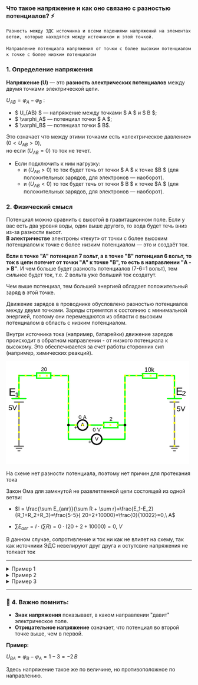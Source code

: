 
### **Что такое напряжение и как оно связано с разностью потенциалов?** ⚡  

```admonish info
Разность между ЭДС источника и всеми падениями напряжений на элементах ветви, которые находятся между источником и этой точкой.

Направление потенциала напряжения от точки с более высоким потенциалом к точке с более низким потенциалом
```

### 1. Определение напряжения

**Напряжение (U)** — это **разность электрических потенциалов** между двумя точками электрической цепи.  
 
$U_{AB} = \varphi_A - \varphi_B$
 :  
- $ U_{AB} $ — напряжение между точками $ A $ и $ B $;  
- $ \varphi_A$ — потенциал точки $ A $;  
- $ \varphi_B$ — потенциал точки $ B$.  
 
 
Это означает что между этими точками есть «электрическое давление» ($0 < U_{AB} > 0$),<br> но если ($U_{AB} = 0$) то ток не течет. 
- Если подключить к ним нагрузку: 
  - и ($U_{AB} > 0$) то ток будет течь от точки $ A $ к точке $B $ (для положительных зарядов, для электронов — наоборот).
  - и ($U_{AB} < 0$) то ток будет течь от точки $ B $ к точке $A $ (для положительных зарядов, для электронов — наоборот).


### 2. Физический смысл 

Потенциал можно сравнить с высотой в гравитационном поле. Если у вас есть два уровня воды, один выше другого, то вода будет течь вниз из-за разности высот.  
**В электричестве** электроны «текут» от точки с более высоким потенциалом к точке с более низким потенциалом — это и создаёт ток.  

**Если в точке "А" потенциал 7 вольт, а в точке "B" потенциал 6 вольт, то ток в цепи потечет от точки "A" к точке "B", то есть в направлении "A -> B"**. И чем больше будет разность потенциалов (7-6=1 вольт), тем сильнее будет ток, т.е. 2 вольта уже больший ток создатут.

Чем выше потенциал, тем большей энергией обладает положительный заряд в этой точке.

Движение зарядов в проводнике обусловлено разностью потенциалов между двумя точками. Заряды стремятся к состоянию с минимальной энергией, поэтому они перемещаются из области с высоким потенциалом в область с низким потенциалом.

Внутри источника тока (например, батарейки) движение зарядов происходит в обратном направлении - от низкого потенциала к высокому. Это обеспечивается за счет работы сторонних сил (например, химических реакций).


![Потенциал.](../img/100.png "Потенциал.") 

На схеме нет разности потенциала, поэтому нет причин для протекания тока

Закон Ома для замкнутой не развлетленной цепи состоящей из одной ветви:
- $I = \frac{\sum E_{алг}}{\sum R + \sum r}=\frac{E_1-E_2}{R_1+R_2+R_3}=\frac{5-5}{ 20+2+10000}=\frac{0}{10022}=0,\ A$

- $\sum E_{алг} = I\cdot (\sum R)=0\cdot (20+2+10000)=0,\ V$

В данном случае, сопротивление и ток ни как не влияет на схему, так как источники ЭДС невелируют друг друга и остутсвие напряжения не толкает ток

---
 
<details>

<summary>Пример 1</summary>

![Потенциал.](../img/98.png "Потенциал.") 
 
 
#### 1. Найдем токи ветвей с помощью законов Кирхгофа

![Потенциал.](../img/99.png "Потенциал.") 

Уравнения:
- $I_1-I_4-I_2=0$ (для узла А)
- $E_1=I_1\cdot (R_1+r_1)+I_4\cdot R_4$ (для первого контура) 
- $E_2=I_2\cdot (R_2+r_2)-I_4\cdot R_4$ (для второго контура)

Решим систему уравнений:
- $I_1=0.529,\ A$
- $I_2=0.529,\ A$
- $I_4=0,\ A$

- Найдём напряжение:
    - $U_{R_{4}} = I_4\cdot R_4 = 0\cdot 4 = 0,\ V$ 
    - $U_{R_{1}} = I_1\cdot R_1 = 0.529\cdot 15 = 7.935,\ V$ 
    - $U_{R_{2}} = I_2\cdot R_2 = 0.529\cdot 15 = 7.935,\ V$ 
    - $U_{r_1}=I_1\cdot r_1=0.529\cdot 2=1.058,\ V$
    - $U_{r_2}=I_2\cdot r_2=0.529\cdot 2=1.058,\ V$
 
Итого, получаем потенциалы в точках A и B:
  - $\varphi_A=E_1 - U_{r_1} = 9 - 1.058 = 7.942,\ V$ (т.е. мы от источника ЭДС в ветке отняли все падения напряжения на резисторах и то что осталось и будет потенциалом на оставшемся резисторе, ну а точка А как раз за ним)
  - $\varphi_B=E_2 - U_{r_2} = 9 - 1.058 = 7.942,\ V$

- $U_{AB} = \varphi_A - \varphi_B = 7.942 - 7.942 = 0,\ V$


**Посмотрим токи ветвей через законы Ома**
 
Через II закон Ома для участка цепи с источником ЭДС, токи по формуле:

$I = \frac{\sum E - U_{внеш}}{\sum R + \sum r}$

В данном случае $U_{внеш}=0$ и для второй ветви тоже, так как нет разности потенциалов на зажимах ветви.

Тогда второе уравнение Ома действительно сводится к простому делению ЭДС на сумму сопротивлений:

$I_1 = \frac{\sum E_1}{\sum R_1 + \sum r_1} = \frac{9}{17}\approx 0.529,\ А$ (и для $I_2$ тоже)
 
 
---

</details>


<details>

<summary>Пример 2</summary>

![Потенциал.](../img/101.png "Потенциал.") 

На потенциал в точке 2 оказывает влияние два источника ЭДС $E_1$ и $E_2$

Ветка с $E_1$, по мере падения напряжений на каждом сопротивлении, имеет итоговое значение напряжения к точке 2. 
Падение напряжения на участке с резисторами $R_1, R_2$ считается по формуле параллельного соединения резисторов $R=\frac{1}{ \frac{1}{R_1} + \frac{1}{R_2}}  = 2,\ Om$ и так как это единственный источник падения напряжения то $\varphi_{2_{E_1}}=2,\ Om$, а со стороны источника напряжения $E_2$, точка 2 для него со стороны его минуса или "земли" т.е. наряжение равно 0 вольт $\varphi_{2_{E_2}}=0,\ Om$, а в ветке с $R_4$ нет источников напряжения, следовательно $\varphi_2=2-0=2,\ Om$

Таким же образом и в точке 3, только $\varphi_{3_{E_2}}=2,\ Om$ получаем разность $\varphi_3=0-2=2,\ Om$

Итого  $U_{23}= \varphi_{2}-\varphi_{3}=2-2=0,\ Om$

На схема эти зоны с нулевым потенциалом окрашены в серый цвет.

---

![Потенциал.](../img/102.png "Потенциал.") 

В этой схеме, из-за наличия обходного пути с нулевым сопротивлением, резистор $R_3$ не влияет на потенциалы, а разность потенциалов по прежнему нулева из-за компенсации на резисторе $R_5$

---

![Потенциал.](../img/103.png "Потенциал.") 

Потенциалы уравновешены, хотя не сразу понятно, каки образом. На потенциал со стороны $E_1$ в узле 2 влияет группа резисторов $R_1,R_2,R_3$ и со стороны $E_2$ резистор $R_3$ так же влияет на потенциал в узле 2. Если группу резисторов $R_1,R_2,R_3$ преобразовать из "треугольника" в "звезду" то мы сможем увидеть какие из них влияют, а какая их часть сопротивление не влияет на узел 2.

![Потенциал.](../img/104.png "Потенциал.") 

(надписи бывших узлов сохранены для наглядности)

Преобразование "треугольника" сопротивлений в "звезду":
- $R_{общ} = \sum R = R_1+R_2+R_3=9, Om$
- $R_{12} = \frac{R_1\cdot R_2}{R_{общ}} \approx 1.77777777777,\ Om$
- $R_{23} = \frac{R_2\cdot R_3}{R_{общ}} \approx 0.44444444444,\ Om$
- $R_{31} = \frac{R_3\cdot R_1}{R_{общ}} \approx 0.44444444444,\ Om$

Потенциал в узле 2 будет равен тому что осталось от напряжения на пути к нему.
Со стороны ветки с $E_1$ сопротивления $R_{12}$ и $R_{23}$ соединены параллельно их эквивалентное сопротивление:
- $R_{экв} = \frac{1}{\frac{1}{R_{12}}+\frac{1}{R_{23}}}\approx 0,355555553,\ Om $

И со стороны ветки с $E_2$ сопротивления $R_{23}$ c (к $R_{31}$ последовательно присоединено $R_{5}$) соединены параллельно:
- $R_{экв} = \frac{1}{\frac{1}{R_{23}}+\frac{1}{R_{31 + R_{5}}}} = 0,355555553,\ Om $

Если эквивалентные сопротивление равны то и напряжения равны

</details>

<details>

<summary>Пример 3</summary>

![Пример Второй закон Кирхгофа.](../img/38.2.png "Пример Второй закон Кирхгофа.")

Согласно второму закону Кирхгофа - "алгебраическая сумма падений напряжений на всех пассивных элементах равна алгебраической сумме электродвижущих сил действующих в этом контуре."

Для 1-го контура по второму закону Кирхгофа:
- $E=I_1\cdot R_1 - I_2\cdot R_2$
​- $9=9.615 - 0.615$

Для 2-го контура по второму закону Кирхгофа:
- $U_{J}=J\cdot R_3 + J\cdot R_2$
​- $8.615=8 + 0.615$

Теперь, смотрим на потенциал в узле "a":
- $\varphi_a=E-U_{R_1}=9-9.615=-0.615\ V$

Потенциал в узле "b":
- $\varphi_b=U_{J}-U_{R_3}=8.615-8=0.615\ V$

т.е. $\varphi_b > \varphi_a$ значит потенциал напряжения движется от "b" $\to$ "a"

[Проверим через баланс мощности](/theories_of_electrical_circuits/lessons/56.html#Пример-1-расчёта-баланса-мощностей). Направление источника тока $J$ не совпадает с направление напряжения потенциала "b" $\to$ "a", поэтому имеет знак "+". И если баланс сходится, значит направление напряжения потенциалов мы посчитали верно!


</details>

---

### 🔋 **4. Важно помнить:**  
- **Знак напряжения** показывает, в каком направлении "давит" электрическое поле.  
- **Отрицательное напряжение** означает, что потенциал во второй точке выше, чем в первой.  

**Пример:**  
 
$U_{BA} = \varphi_B - \varphi_A = 1 - 3 = -2\,В$
  
Здесь напряжение такое же по величине, но противоположное по направлению.

 


 